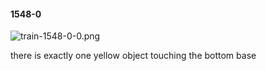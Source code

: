 #### 1548-0
![train-1548-0-0.png](https://github.com/lil-lab/nlvr/raw/master/nlvr/train/images/34/train-1548-0-0.png "train-1548-0-0.png")

there is exactly one yellow object touching the bottom base